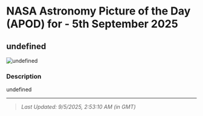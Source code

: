 
# NASA Astronomy Picture of the Day (APOD) for - 5th September 2025
## undefined

![undefined](undefined)

### Description
undefined

---
> _Last Updated: 9/5/2025, 2:53:10 AM (in GMT)_
